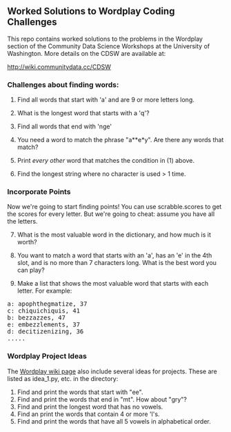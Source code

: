 ## Worked Solutions to Wordplay Coding Challenges

This repo contains worked solutions to the problems in the Wordplay section of
the Community Data Science Workshops at the University of Washington. More
details on the CDSW are available at:

http://wiki.communitydata.cc/CDSW

### Challenges about finding words:

1. Find all words that start with 'a' and are 9 or more letters long.

2. What is the longest word that starts with a 'q'?

3. Find all words that end with 'nge'

4. You need a word to match the phrase "a\*\*e\*y".  Are there any words that
   match?

5. Print *every other* word that matches the condition in (1) above.

6. Find the longest string where no character is used > 1 time.

### Incorporate Points

Now we're going to start finding points! You can use scrabble.scores to get the
scores for every letter.  But we're going to cheat: assume you have all the
letters.

7. What is the most valuable word in the dictionary, and how much is it worth?

8. You want to match a word that starts with an 'a', has an 'e' in the 4th
   slot, and is no more than 7 characters long. What is the best word you can
   play?

9. Make a list that shows the most valuable word that starts with each letter.
   For example:

<pre>a: apophthegmatize, 37
c: chiquichiquis, 41
b: bezzazzes, 47
e: embezzlements, 37
d: decitizenizing, 36
.....</pre>


### Wordplay Project Ideas

The [Wordplay wiki page](http://wiki.communitydata.cc/Wordplay) also include
several ideas for projects. These are listed as idea\_1.py, etc. in the
directory:

1. Find and print the words that start with "ee".
2. Find and print the words that end in "mt". How about "gry"?
3. Find and print the longest word that has no vowels.
4. Find an print the words that contain 4 or more 'l's.
5. Find and print the words that have all 5 vowels in alphabetical order.

